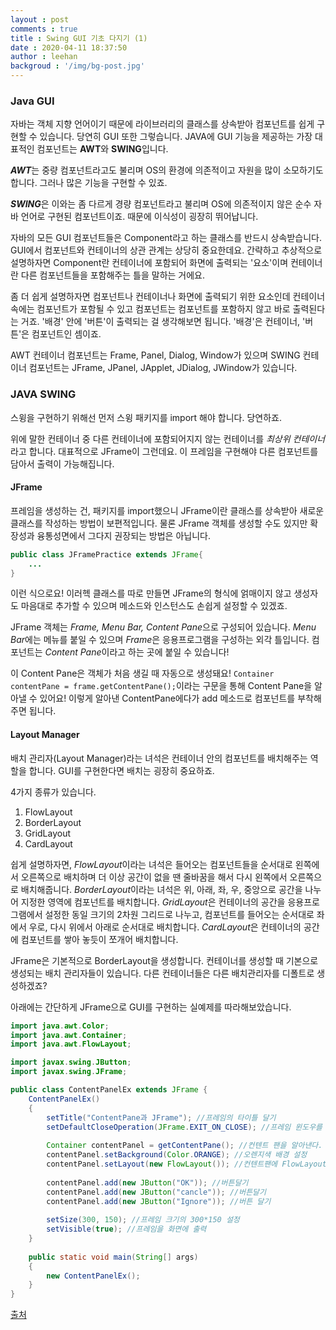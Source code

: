 ```yaml
---
layout : post
comments : true
title : Swing GUI 기초 다지기 (1)
date : 2020-04-11 18:37:50
author : leehan
backgroud : '/img/bg-post.jpg'
---
```


### Java GUI

자바는 객체 지향 언어이기 때문에 라이브러리의 클래스를 상속받아 컴포넌트를 쉽게 구현할 수 있습니다. 당연히 GUI 또한 그렇습니다. JAVA에 GUI 기능을 제공하는 가장 대표적인 컴포넌트는 **AWT**와 **SWING**입니다.

***AWT***는 중량 컴포넌트라고도 불리며 OS의 환경에 의존적이고 자원을 많이 소모하기도 합니다. 그러나 많은 기능을 구현할 수 있죠.

***SWING***은 이와는 좀 다르게 경량 컴포넌트라고 불리며 OS에 의존적이지 않은 순수 자바 언어로 구현된 컴포넌트이죠. 때문에 이식성이 굉장히 뛰어납니다.

자바의 모든 GUI 컴포넌트들은 Component라고 하는 클래스를 반드시 상속받습니다. GUI에서 컴포넌트와 컨테이너의 상관 관계는 상당히 중요한데요. 간략하고 추상적으로 설명하자면 Component란 컨테이너에 포함되어 화면에 출력되는 '요소'이며 컨테이너란 다른 컴포넌트들을 포함해주는 틀을 말하는 거에요.

좀 더 쉽게 설명하자면 컴포넌트나 컨테이너나 화면에 출력되기 위한 요소인데 컨테이너 속에는 컴포넌트가 포함될 수 있고 컴포넌트는 컴포넌트를 포함하지 않고 바로 출력된다는 거죠. '배경' 안에 '버튼'이 출력되는 걸 생각해보면 됩니다. '배경'은 컨테이너, '버튼'은 컴포넌트인 셈이죠.

AWT 컨테이너 컴포넌트는 Frame, Panel, Dialog, Window가 있으며 SWING 컨테이너 컴포넌트는 JFrame, JPanel, JApplet, JDialog, JWindow가 있습니다.



### JAVA SWING

스윙을 구현하기 위해선 먼저 스윙 패키지를 import 해야 합니다. 당연하죠.

위에 말한 컨테이너 중 다른 컨테이너에 포함되어지지 않는 컨테이너를 *최상위 컨테이너*라고 합니다. 대표적으로 JFrame이 그런데요. 이 프레임을 구현해야 다른 컴포넌트를 담아서 출력이 가능해집니다.

#### JFrame

프레임을 생성하는 건, 패키지를 import했으니 JFrame이란 클래스를 상속받아 새로운 클래스를 작성하는 방법이 보편적입니다. 물론 JFrame 객체를 생성할 수도 있지만 확장성과 융통성면에서 그다지 권장되는 방법은 아닙니다.

~~~java
public class JFramePractice extends JFrame{
    ...
}
~~~

이런 식으로요! 이러헥 클래스를 따로 만들면 JFrame의 형식에 얽매이지 않고 생성자도 마음대로 추가할 수 있으며 메소드와 인스턴스도 손쉽게 설정할 수 있겠죠.

JFrame 객체는 *Frame, Menu Bar, Content Pane*으로 구성되어 있습니다. *Menu Bar*에는 메뉴를 붙일 수 있으며 *Frame*은 응용프로그램을 구성하는 외각 틀입니다. 컴포넌트는 *Content Pane*이라고 하는 곳에 붙일 수 있습니다!

이 Content Pane은 객체가 처음 생길 때 자동으로 생성돼요! `Container contentPane = frame.getContentPane();`이라는 구문을 통해 Content Pane을 알아낼 수 있어요! 이렇게 알아낸 ContentPane에다가 add 메소드로 컴포넌트를 부착해주면 됩니다.

#### Layout Manager

배치 관리자(Layout Manager)라는 녀석은 컨테이너 안의 컴포넌트를 배치해주는 역할을 합니다. GUI를 구현한다면 배치는 굉장히 중요하죠.

4가지 종류가 있습니다.

1. FlowLayout
2. BorderLayout
3. GridLayout
4. CardLayout

 쉽게 설명하자면, *FlowLayout*이라는 녀석은 들어오는 컴포넌트들을 순서대로 왼쪽에서 오른쪽으로 배치하며 더 이상 공간이 없을 땐 줄바꿈을 해서 다시 왼쪽에서 오른쪽으로 배치해줍니다. *BorderLayout*이라는 녀석은 위, 아래, 좌, 우, 중앙으로 공간을 나누어 지정한 영역에 컴포넌트를 배치합니다. *GridLayout*은 컨테이너의 공간을 응용프로그램에서 설정한 동일 크기의 2차원 그리드로 나누고, 컴포넌트를 들어오는 순서대로 좌에서 우로, 다시 위에서 아래로 순서대로 배치합니다. *CardLayout*은 컨테이너의 공간에 컴포넌트를 쌓아 놓듯이 쪼개어 배치합니다.

JFrame은 기본적으로 BorderLayout을 생성합니다. 컨테이너를 생성할 때 기본으로 생성되는 배치 관리자들이 있습니다. 다른 컨테이너들은 다른 배치관리자를 디폴트로 생성하겠죠?



아래에는 간단하게 JFrame으로 GUI를 구현하는 실예제를 따라해보았습니다.

~~~java
import java.awt.Color;
import java.awt.Container;
import java.awt.FlowLayout;

import javax.swing.JButton;
import javax.swing.JFrame;

public class ContentPanelEx extends JFrame {
	ContentPanelEx()
	{
		setTitle("ContentPane과 JFrame"); //프레임의 타이틀 달기
		setDefaultCloseOperation(JFrame.EXIT_ON_CLOSE); //프레임 윈도우를 닫으면 프로그램 종료
		
		Container contentPanel = getContentPane(); //컨텐트 팬을 알아낸다.
		contentPanel.setBackground(Color.ORANGE); //오렌지색 배경 설정
		contentPanel.setLayout(new FlowLayout()); //컨텐트팬에 FlowLayout 배치관리자 달기
		
		contentPanel.add(new JButton("OK")); //버튼달기
		contentPanel.add(new JButton("cancle")); //버튼달기
		contentPanel.add(new JButton("Ignore")); //버튼 달기
		
		setSize(300, 150); //프레임 크기의 300*150 설정
		setVisible(true); //프레임을 화면에 출력
	}
	
	public static void main(String[] args)
	{
		new ContentPanelEx();
	}
}

~~~



[출처](http://blog.naver.com/PostView.nhn?blogId=1stwook&logNo=220138459087&parentCategoryNo=&categoryNo=25&viewDate=&isShowPopularPosts=true&from=search)

